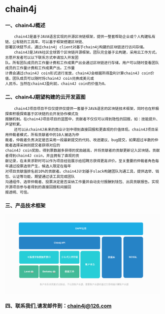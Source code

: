 # chain4j
### 一、chain4J概述<br />
        chain4J是基于JAVA语言实现的开源区块链框架，提供一整套帮助企业或个人构建私有链、公有链的工具库，可以基于框架搭建区块链、
    部署区块链节点，通过chain4j client对基于chain4j构建的区块链进行访问存储。
        chain4J是JAVA社区全球首个区块链开源框架。团队完全基于云构建，采用云工作方式。志愿开发者可以以下联系方式申请加入开发团
    队。所有团队成员的工作量计费和工作成果产出会通过区块链进行存储，用户可以随时查看团队成员的工作量计费和工作成果产出。工作量
    计费会通过chain4J coin形式进行发放，chain4J会根据所得盈利计算chain4J coin价值，团队成员可以随时将chain4J coin兑换成美元或
    人民币。当然在chain4J盈利前，chain4J coin的价值为0。

### 二、chain4J期望构建的云开发蓝图<br />
        chain4J项目项目不仅仅提供仅提供一套基于JAVA语言的区块链技术框架，同时也在积极探索积极探索基于区块链的云开发协作模式及
    报酬机制。在chain4J项目项目的蓝图中，贡献者不仅仅可以得到隐性的回报，如：技能提升、声望积累。
        还可以从chain4J未来的商业计划中得到直接回报和更直观的价值体现。chain4J项目采用仲裁者模式，所有贡献者中的10人被选为仲
    裁者，仲裁者负责决定是否采用一段最新提交的代码、改进建议、bug提交，如果超过半数的仲裁者选择采纳则提交者获得对应的
    chain4J coin奖励，得到票数越多获得的奖励越高，并将贡献者的贡献更新记入区块链。贡献者得到chain4J coin，并且拥有了直观的贡
    献记录，在未来求职时可以作为项目经验展示给招聘方获得更高评价。至关重要的仲裁者角色每年通过投票选举产生，候选人限定在每年
    对项目贡献值排名前10%的贡献者。chain4J计划基于slack构建团队沟通工具，提供选举、钱包、认证等功能，期望通过该工具完成团队
    沟通组件、选举仲裁者、投票决定是否采纳工作量并自动支付报酬到钱包、出具贡献报告。实现开源项目参与者得到的直接回报和间接回
    报透明、可信。

### 三、产品技术框架
![](https://github.com/scansi/chain4j/blob/master/img/chain4j.png)

### 四、联系我们,请发邮件到：<chain4j@126.com>


